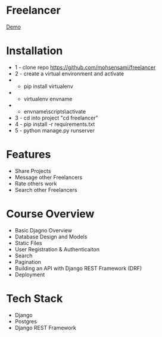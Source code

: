 # Freelancer
[Demo](https://freelancer.pythonanywhere.com/)

# Installation
* 1 - clone repo https://github.com/mohsensami/freelancer
* 2 - create a virtual environment and activate
*  - pip install virtualenv
*  - virtualenv envname
*  - envname\scripts\activate
* 3 - cd into project "cd freelancer"
* 4 - pip install -r requirements.txt
* 5 - python manage.py runserver



# Features
* Share Projects
* Message other Freelancers
* Rate others work
* Search other Freelancers

# Course Overview
* Basic Djagno Overview
* Database Design and Models
* Static Files
* User Registration & Authenticaiton
* Search
* Pagination
* Building an API with Django REST Framework (DRF)
* Deployment

# Tech Stack
* Django
* Postgres
* Django REST Framework

<!-- # Home Page
<img src="https://github.com/divanov11/Django-2021/blob/master/resources/images/Devsearch%20Home.jpg?raw=true">  

# Projects Page
<img src="https://github.com/divanov11/Django-2021/blob/master/resources/images/DevSearch%20Projects.jpg?raw=true "> 

# Profile Page
<img src="https://github.com/divanov11/Django-2021/blob/master//resources/images/Devsearch%20Profile.jpg?raw=true">  

# User Inbox
<img src="https://github.com/divanov11/Django-2021/blob/master//resources/images/Devsearch%20Inbox.jpg?raw=true">  
 -->

